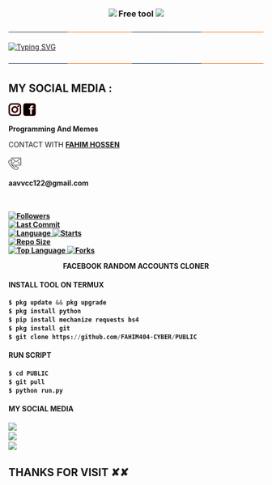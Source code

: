 <h3 align="center">
  <img src="https://emoji.discord.st/emojis/768b108d-274f-4f44-a634-8477b16efce7.gif" width="30">
   Free tool
  <img src="https://emoji.discord.st/emojis/768b108d-274f-4f44-a634-8477b16efce7.gif" width="30">
</h3>
 
<img align="center" alt="line" src="https://github.com/DalpatRathore/dalpatrathore/blob/main/assets/images/line-1.svg">
 
[![Typing SVG](https://readme-typing-svg.herokuapp.com?color=%23F70B10&size=27&lines=Free+For+All;Don't+forget+to+follow)](https://git.io/typing-svg)
 
</p>
 
<img align="center" alt="line" src="https://github.com/DalpatRathore/dalpatrathore/blob/main/assets/images/line-1.svg">
 
   ##  MY SOCIAL MEDIA : <br>

<a href="https://Instagram.com/fahim_hossen26" target="_blank"><img src="https://github.com/Azim-vau/Azim-vau/blob/main/IMAGE/instagram.png" alt="alt text" width="25" height="25"></a> 
<a href="https://www.facebook.com/fahimhossen26" target="_blank"><img src="https://github.com/Azim-vau/Azim-vau/blob/main/IMAGE/facebook.png" alt="alt text" width="25" height="25"></a> 
&nbsp;&nbsp;     &nbsp;&nbsp;    &nbsp;&nbsp;   &nbsp;&nbsp;   &nbsp;&nbsp;
  
____Programming And Memes____

CONTACT WITH <a href="https://github.com/FAHIM404-CYBER"><b>FAHIM HOSSEN</a> </br><br>
<img src="https://github.com/Azim-vau/Azim-vau/blob/main/IMAGE/contact.png" alt="alt text" width="25" height="25"> <br>
<p>aavvcc122@gmail.com</p>  <br> <br> 


<a href="https://github.com/FAHIM404-CYBER/followers">
<img title="Followers" src="https://img.shields.io/github/followers/FAHIM404-CYBER?label=Followers&color=blue&style=flat-square"></a>

<br>
  <a href="https://github.com/FAHIM404-CYBER/termux-style/stargazers/">
  <a href="https://github.com/FAHIM404-CYBER/PUBLIC">
    <img alt="Last Commit" src="https://img.shields.io/github/last-commit/FAHIM404-CYBER/PUBLIC.svg"/>
  </a>
<br>
  <a href="https://github.com/FAHIM404-CYBER/PUBLIC">
    <img alt="Language" src="https://img.shields.io/github/languages/count/FAHIM404-CYBER/PUBLIC.svg"/>
  </a>
  <a href="https://github.com/FAHIM404-CYBER/PUBLIC">
    <img alt="Starts" src="https://img.shields.io/github/stars/FAHIM404-CYBER/PUBLIC.svg"/>
  </a>
<br>
<a href="https://github.com/FAHIM404-CYBER/PUBLIC">
    <img alt="Repo Size" src="https://img.shields.io/github/repo-size/FAHIM404-CYBER/PUBLIC.svg"/>
  </a>
<br>
<a href="https://github.com/FAHIM404-CYBER/PUBLIC">
    <img alt="Top Language" src="https://img.shields.io/github/languages/top/FAHIM404-CYBER/PUBLIC.svg"/> <a                                                                                                        href="https://github.com/Azim-vau/uidcr3k">
    <img alt="Forks" src="https://img.shields.io/github/forks/FAHIM404-CYBER/PUBLIC.svg"/>
  </a>
</div>

</br>
<p align="center">
      FACEBOOK RANDOM ACCOUNTS CLONER
</p>

#### INSTALL TOOL ON TERMUX
```python
$ pkg update && pkg upgrade
$ pkg install python
$ pip install mechanize requests bs4
$ pkg install git
$ git clone https://github.com/FAHIM404-CYBER/PUBLIC
```
#### RUN SCRIPT
```python
$ cd PUBLIC
$ git pull
$ python run.py
```

#### MY SOCIAL MEDIA

[![](https://img.shields.io/badge/Github-black?logo=Github&logoColor=red&labelColor=black)](https://github.com/FAHIM404-CYBER) <br>
[![](https://img.shields.io/badge/Facebook-black?logo=Facebook&logoColor=red&labelColor=black)](https://www.facebook.com/fahimhossen26) <br>
[![](https://img.shields.io/badge/Instagram-black?logo=Instagram&logoColor=red&labelColor=black)](https://www.instagram.com/fahim_hossen26) <br>


<h2> THANKS FOR VISIT ✘✘ <h2\>
